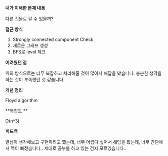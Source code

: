 **내가 이해한 문제 내용**

다른 건물로 갈 수 있을까?

**접근 방식**

1. Strongly connected component Check
2. 새로운 그래프 생성
3. BFS로 level 체크

**어려웠던 점**

위의 방식으로는 너무 복잡하고 처리해줄 것이 많아서 해답을 봤습니다.
충분한 생각을 하는 것이 부족했던 것 같습니다.

**개념 정리**

Floyd algorithm

**복잡도 **

O(n^3)

**피드백**

열심히 생각해보고 구현하려고 했는데, 너무 어렵다 싶어서 해답을 봤는데, 너무 간단해서 맥이 빠졌습니다.. 제대로 공부를 하고 있는 건지 모르겠습니다..
